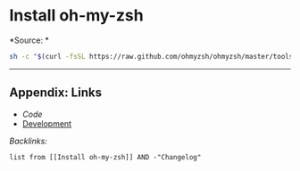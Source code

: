 # Install oh-my-zsh

\*Source: *

````bash
sh -c "$(curl -fsSL https://raw.github.com/ohmyzsh/ohmyzsh/master/tools/install.sh)"
````

---

## Appendix: Links

* *Code*
* [Development](../../../MOCs/Development.md)

*Backlinks:*

````dataview
list from [[Install oh-my-zsh]] AND -"Changelog"
````
